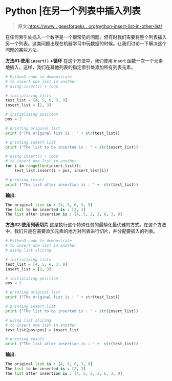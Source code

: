 # Python |在另一个列表中插入列表

> 原文:[https://www . geesforgeks . org/python-insert-list-in-other-list/](https://www.geeksforgeeks.org/python-insert-list-in-another-list/)

在任何索引处插入一个数字是一个很常见的问题。但有时我们需要将整个列表插入另一个列表。这类问题出现在机器学习中玩数据的时候。让我们讨论一下解决这个问题的某些方法。

**方法#1:使用 `insert()` +循环**
在这个方法中，我们使用 insert 函数一次一个元素地插入。这样，我们在其他列表的指定索引处添加所有列表元素。

```py
# Python3 code to demonstrate 
# to insert one list in another
# using insert() + loop

# initializing lists 
test_list = [4, 5, 6, 3, 9]
insert_list = [2, 3]

# initializing position
pos = 2

# printing original list
print ("The original list is : " + str(test_list))

# printing insert list 
print ("The list to be inserted is : " + str(insert_list))

# using insert() + loop
# to insert one list in another
for i in range(len(insert_list)):
    test_list.insert(i + pos, insert_list[i])

# printing result 
print ("The list after insertion is : " +  str(test_list))
```

**输出:**

```py
The original list is : [4, 5, 6, 3, 9]
The list to be inserted is : [2, 3]
The list after insertion is : [4, 5, 2, 3, 6, 3, 9]

```

**方法#2:使用列表切片**
这是执行这个特殊任务的最蟒化最优雅的方式。在这个方法中，我们只是在需要添加元素的地方对列表进行切片，并分配要插入的列表。

```py
# Python3 code to demonstrate 
# to insert one list in another
# using list slicing

# initializing lists 
test_list = [4, 5, 6, 3, 9]
insert_list = [2, 3]

# initializing position
pos = 2

# printing original list
print ("The original list is : " + str(test_list))

# printing insert list 
print ("The list to be inserted is : " + str(insert_list))

# using list slicing
# to insert one list in another
test_list[pos:pos] = insert_list

# printing result 
print ("The list after insertion is : " +  str(test_list))
```

**输出:**

```py
The original list is : [4, 5, 6, 3, 9]
The list to be inserted is : [2, 3]
The list after insertion is : [4, 5, 2, 3, 6, 3, 9]

```